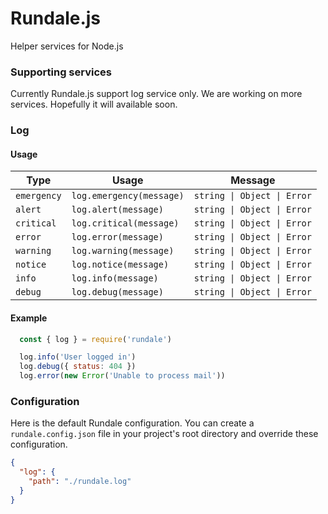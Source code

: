 # Rundale.js
Helper services for Node.js

### Supporting services
Currently Rundale.js support log service only. We are working on more services. Hopefully it will available soon.

### Log
#### Usage
| Type        | Usage                    | Message                     |
|-------------|--------------------------|-----------------------------|
| `emergency` | `log.emergency(message)` | `string \| Object \| Error` |
| `alert`     | `log.alert(message)`     | `string \| Object \| Error` |
| `critical`  | `log.critical(message)`  | `string \| Object \| Error` |
| `error`     | `log.error(message)`     | `string \| Object \| Error` |
| `warning`   | `log.warning(message)`   | `string \| Object \| Error` |
| `notice`    | `log.notice(message)`    | `string \| Object \| Error` |
| `info`      | `log.info(message)`      | `string \| Object \| Error` |
| `debug`     | `log.debug(message)`     | `string \| Object \| Error` |

#### Example
```js
  const { log } = require('rundale')

  log.info('User logged in')
  log.debug({ status: 404 })
  log.error(new Error('Unable to process mail'))
```

### Configuration
Here is the default Rundale configuration. You can create a `rundale.config.json` file in your project's root directory and override these configuration.
```json
{
  "log": {
    "path": "./rundale.log"
  }
}
```
